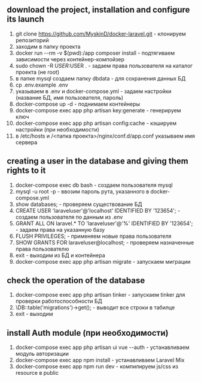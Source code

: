 ## download the project, installation and configure its launch

01. git clone https://github.com/MyskinD/docker-laravel.git - клонируем репозиторий
02. заходим в папку проекта
03. docker run --rm -v $(pwd):/app composer install - подтягиваем зависимости через контейнер-компойзер
04. sudo chown -R $USER:$USER . - задаем права пользователя на каталог проекта (не root)
05. в папке mysql создаем папку dbdata - для сохранения данных БД
06. cp .env.example .env
07. указываем в .env и docker-compose.yml - задаем настройки (название БД, имя пользователя, пароль)
08. docker-compose up -d - поднимаем контейнеры
09. docker-compose exec app php artisan key:generate - генерируем ключ
10. docker-compose exec app php artisan config:cache - кэшируем настройки (при необходимости)
11. в /etc/hosts и /<папка проекта>/nginx/conf.d/app.conf указываем имя сервера

## creating a user in the database and giving them rights to it

01. docker-compose exec db bash - создаем пользователя mysql
02. mysql -u root -p - ввозим пароль рута, указанного в docker-compose.yml
03. show databases; - проверяем существование БД
04. CREATE USER 'laraveluser'@'localhost' IDENTIFIED BY '123654'; - создаем пользователя по данным из .env
05. GRANT ALL ON laravel.* TO 'laraveluser'@'%' IDENTIFIED BY '123654'; - задаем права на указанную базу
06. FLUSH PRIVILEGES; - применяем новые права пользователя
07. SHOW GRANTS FOR laraveluser@localhost; - проверяем назначенные права пользователю
08. exit - выходим из БД и контейнера
09. docker-compose exec app php artisan migrate - запускаем миграции

## check the operation of the database

01. docker-compose exec app php artisan tinker - запускаем tinker для проверки работоспособности БД
02. \DB::table('migrations')->get(); - выводит все строки в табилце
03. exit - выходим 

## install Auth module (при необходимости)

01. docker-compose exec app php artisan ui vue --auth - устанавливаем модуль авторизации
02. docker-compose exec app npm install - устанавливаем Laravel Mix
03. docker-compose exec app npm run dev - компилируем js/css из resource в public